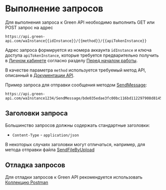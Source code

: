 # Выполнение запросов

Для выполнения запроса к Green API необходимо выполнить GET или POST запрос на адрес 

```
https://api.green-api.com/waInstance{{idInstance}}/{{method}}/{{apiTokenInstance}}
```

Адрес запроса формируется из номера аккаунта `idInstance` и ключа доступа `apiTokenInstance`, которые требуется предварительно получить в [Личном кабинете](https://cabinet.green-api.com) согласно разделу [Перед началом работы](before-start.md#parameters).

В качестве параметра `method` используется требуемый метод API, описанный в [Документации API](api/index.md).

Пример запроса для отправки сообщения методом [SendMessage](api/sending/SendMessage.md):
```
https://api.green-api.com/waInstance1234/SendMessage/bde035edae3fc00bc116bd112297908d8145e5ba8decc5d884
```

## Заголовки запроса
Большинство запросов должны содержать стандартные заголовки:

- `Content-Type` - `application/json`

В некоторых случаях заголовки могут отличаться, например, для метода отправки файла [SendFileByUpload](api/sending/SendFileByUpload.md) 

## Отладка запросов

Для отладки запросов к Green API рекомендуется использовать [Коллекцию Postman](postman-collection.md)
